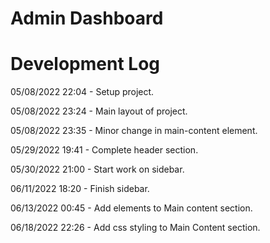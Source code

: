 # Admin Dashboard

# Development Log

05/08/2022 22:04 - Setup project.

05/08/2022 23:24 - Main layout of project.

05/08/2022 23:35 - Minor change in main-content element.

05/29/2022 19:41 - Complete header section.

05/30/2022 21:00 - Start work on sidebar.

06/11/2022 18:20 - Finish sidebar.

06/13/2022 00:45 - Add elements to Main content section.

06/18/2022 22:26 - Add css styling to Main Content section.